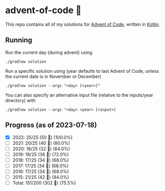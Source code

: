 # advent-of-code 🎄
This repo contains all of my solutions for [Advent of Code](https://adventofcode.com/), written in [Kotlin](https://kotlinlang.org).

## Running
Run the current day (during advent) using
```shell
./gradlew solution
```
Run a specific solution using (year defaults to last Advent of Code, unless the current date is in November or December)
```shell
./gradlew solution --args "<day> [<year>]"
```
You can also specify an alternative input file (relative to the inputs/year directory) with
```shell
./gradlew solution --args "<day> <year> [<input>]
```

## Progress (as of 2023-07-18)
- [x] 2022: 25/25 (50 🌟) (100.0%)
- [ ] 2021: 20/25 (40 🌟) (80.0%)
- [ ] 2020: 16/25 (32 🌟) (64.0%)
- [ ] 2019: 18/25 (36 🌟) (72.0%)
- [ ] 2018: 17/25 (34 🌟) (68.0%)
- [ ] 2017: 17/25 (34 🌟) (68.0%)
- [ ] 2016: 17/25 (34 🌟) (68.0%)
- [ ] 2015: 21/25 (42 🌟) (84.0%)
- [ ] Total: 151/200 (302 🌟) (75.5%)